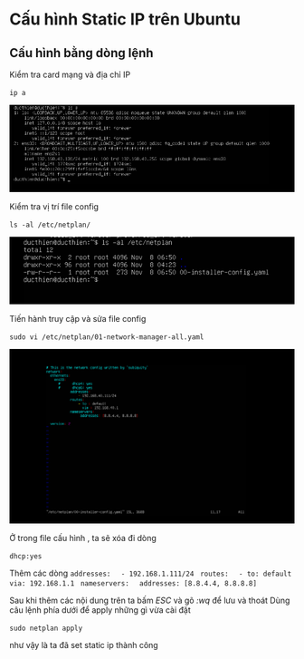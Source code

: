 # Cấu hình Static IP trên Ubuntu

## Cấu hình bằng dòng lệnh 

Kiểm tra card mạng và địa chỉ IP

`ip a`

![Alt text](../imgs/1.png)

Kiểm tra vị trí file config

`ls -al /etc/netplan/`

![Alt text](../imgs/2.png)

Tiến hành truy cập và sửa file config

`sudo vi /etc/netplan/01-network-manager-all.yaml`

![Alt text](../imgs/3.png)

Ở trong file cấu hình , ta sẽ xóa đi dòng

`dhcp:yes`

Thêm các dòng
`addresses:  `
        `- 192.168.1.111/24 `
      `routes:  `
       ` - to: default  `
          `via: 192.168.1.1 `
      `nameservers:  `
       ` addresses: [8.8.4.4, 8.8.8.8]  `

Sau khi thêm các nội dung trên ta bấm *ESC* và gõ *:wq* để lưu và thoát 
Dùng câu lệnh phía dưới để apply những gì vừa cài đặt

`sudo netplan apply`

như vậy là ta đã set static ip thành công 
